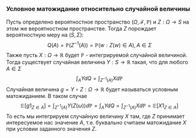 ### Условное матожидание относительно случайной величины
Пусть определено вероятностное пространство $(\Omega, \mathcal{F}, \mathbb{P})$ и $Z: \Omega \rightarrow S$ на этом же вероятностном пространстве. Тогда $Z$ порождает вероятностную меру на $(S, \Sigma)$:
$$Q(A) = \mathbb{P}(Z^{-1}(A)) = \mathbb{P}({w: Z(w) \in A}), A \in \Sigma$$
Также пусть $X: \Omega \rightarrow \mathbb{R}$ будет $\mathbb{P}$ - интегрируемой случайной величиной. Тогда существует случайная величина $Y: S \rightarrow \mathbb{R}$ такая, что для любого $A \in \Sigma$
$$\int_A Y dQ = \int_{Z^{-1}(A)} X d\mathbb{P}$$
Случайная величина $g = Y \circ Z: \Omega \rightarrow \mathbb{R}$ будет называться условным матожиданием.
В таком случае 
$$\mathbb{E}[g 1_{Z \in A}] = \int_{Z^{-1}(A)} Y(Z(\omega))  d\mathbb{P} = \int_A Y dQ = \int_{Z^{-1}(A)} X d \mathbb{P} = \mathbb{E}[X1_{Z \in A}]$$
То есть мы интегрируем случайную величину $X$ там, где $Z$ принимает интересуемое нас значение $A$, т.е. буквально считаем матожидание $X$ при условии заданного значения $Z$.
